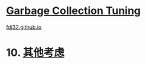 [Garbage Collection Tuning](https://docs.oracle.com/en/java/javase/16/gctuning/introduction-garbage-collection-tuning.html)
===
[fdj32.github.io](https://fdj32.github.io)  
# 10. [其他考虑](https://docs.oracle.com/en/java/javase/16/gctuning/other-considerations.html)
